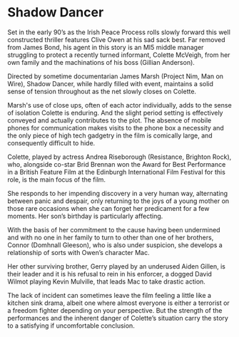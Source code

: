 # Shadow Dancer

Set in the early 90’s as the Irish Peace Process rolls slowly forward this well constructed thriller features Clive Owen at his sad sack best. Far removed from James Bond, his agent in this story is an MI5 middle manager struggling to protect a recently turned informant, Colette McVeigh, from her own family and the machinations of his boss (Gillian Anderson).

Directed by sometime documentarian James Marsh (Project Nim, Man on Wire), Shadow Dancer, while hardly filled with event, maintains a solid sense of tension throughout as the net slowly closes on Colette.

Marsh's use of close ups, often of each actor individually, adds to the sense of isolation Colette is enduring. And the slight period setting is effectively conveyed and actually contributes to the plot. The absence of mobile phones for communication makes visits to the phone box a necessity and the only piece of high tech gadgetry in the film is comically large, and consequently difficult to hide.

Colette, played by actress Andrea Riseborough (Resistance, Brighton Rock), who, alongside co-star Brid Brennan won the Award for Best Performance in a British Feature Film at the Edinburgh International Film Festival for this role, is the main focus of the film.

She responds to her impending discovery in a very human way, alternating between panic and despair, only returning to the joys of a young mother on those rare occasions when she can forget her predicament for a few moments. Her son’s birthday is particularly affecting.

With the basis of her commitment to the cause having been undermined and with no one in her family to turn to other than one of her brothers, Connor (Domhnall Gleeson), who is also under suspicion, she develops a relationship of sorts with Owen’s character Mac.

Her other surviving brother, Gerry played by an underused Aiden Gillen, is their leader and it is his refusal to rein in his enforcer, a dogged David Wilmot playing Kevin Mulville, that leads Mac to take drastic action.

The lack of incident can sometimes leave the film feeling a little like a kitchen sink drama, albeit one where almost everyone is either a terrorist or a freedom fighter depending on your perspective. But the strength of the performances and the inherent danger of Colette’s situation carry the story to a satisfying if uncomfortable conclusion.
